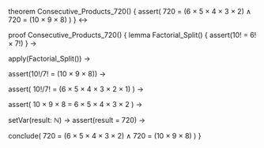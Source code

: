 theorem Consecutive_Products_720() {
  assert(
    720 = (6 × 5 × 4 × 3 × 2) ∧ 720 = (10 × 9 × 8)
  )
} ↔

proof Consecutive_Products_720() {
  lemma Factorial_Split() {
    assert(10! = 6! × 7!)
  } →
  
  apply(Factorial_Split()) →
  
  assert(10!/7! = (10 × 9 × 8)) →
  
  assert(
    10!/7! = (6 × 5 × 4 × 3 × 2 × 1)
  ) →
  
  assert(
    10 × 9 × 8 = 6 × 5 × 4 × 3 × 2
  ) →
  
  setVar(result: ℕ) →
  assert(result = 720) →
  
  conclude(
    720 = (6 × 5 × 4 × 3 × 2) ∧ 720 = (10 × 9 × 8)
  )
}